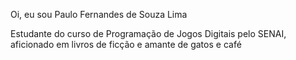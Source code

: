 Oi, eu sou Paulo Fernandes de Souza Lima 

Estudante do curso de Programação de Jogos Digitais pelo SENAI, aficionado em livros de ficção e amante de gatos e café
